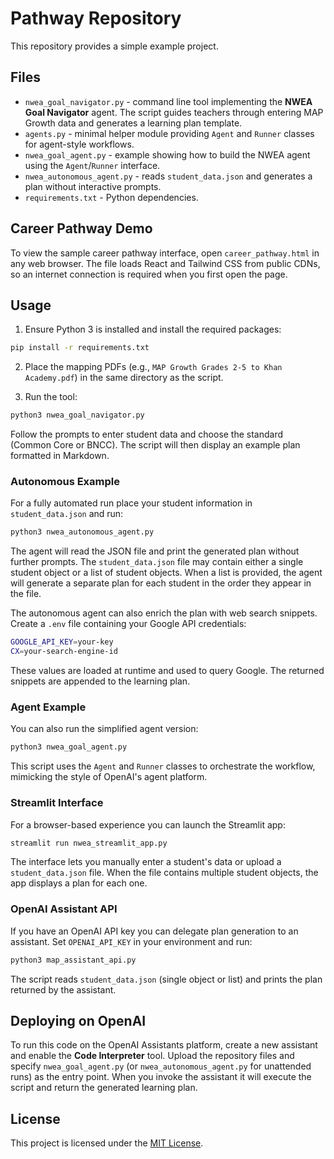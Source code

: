 # Pathway Repository

This repository provides a simple example project.

## Files

- `nwea_goal_navigator.py` - command line tool implementing the **NWEA Goal Navigator** agent. The script guides teachers through entering MAP Growth data and generates a learning plan template.
- `agents.py` - minimal helper module providing `Agent` and `Runner` classes for agent-style workflows.
- `nwea_goal_agent.py` - example showing how to build the NWEA agent using the `Agent`/`Runner` interface.
- `nwea_autonomous_agent.py` - reads `student_data.json` and generates a plan without interactive prompts.
- `requirements.txt` - Python dependencies.

## Career Pathway Demo

To view the sample career pathway interface, open `career_pathway.html` in any web browser. The file loads React and Tailwind CSS from public CDNs, so an internet connection is required when you first open the page.

## Usage

1. Ensure Python 3 is installed and install the required packages:

```bash
pip install -r requirements.txt
```

2. Place the mapping PDFs (e.g., `MAP Growth Grades 2-5 to Khan Academy.pdf`) in the same directory as the script.

3. Run the tool:

```bash
python3 nwea_goal_navigator.py
```

Follow the prompts to enter student data and choose the standard (Common Core or BNCC). The script will then display an example plan formatted in Markdown.

### Autonomous Example

For a fully automated run place your student information in ``student_data.json`` and run:

```bash
python3 nwea_autonomous_agent.py
```

The agent will read the JSON file and print the generated plan without further prompts. The
``student_data.json`` file may contain either a single student object or a list of student
objects. When a list is provided, the agent will generate a separate plan for each student in
the order they appear in the file.

The autonomous agent can also enrich the plan with web search snippets. Create a
`.env` file containing your Google API credentials:

```bash
GOOGLE_API_KEY=your-key
CX=your-search-engine-id
```

These values are loaded at runtime and used to query Google. The returned
snippets are appended to the learning plan.

### Agent Example

You can also run the simplified agent version:

```bash
python3 nwea_goal_agent.py
```

This script uses the `Agent` and `Runner` classes to orchestrate the workflow, mimicking the style of OpenAI's agent platform.

### Streamlit Interface

For a browser-based experience you can launch the Streamlit app:

```bash
streamlit run nwea_streamlit_app.py
```

The interface lets you manually enter a student's data or upload a `student_data.json` file. When the file contains multiple student objects, the app displays a plan for each one.

### OpenAI Assistant API

If you have an OpenAI API key you can delegate plan generation to an assistant. Set `OPENAI_API_KEY` in your environment and run:

```bash
python3 map_assistant_api.py
```

The script reads `student_data.json` (single object or list) and prints the plan returned by the assistant.

## Deploying on OpenAI

To run this code on the OpenAI Assistants platform, create a new assistant and
enable the **Code Interpreter** tool. Upload the repository files and specify
``nwea_goal_agent.py`` (or ``nwea_autonomous_agent.py`` for unattended runs) as
the entry point. When you invoke the assistant it will execute the script and
return the generated learning plan.

## License

This project is licensed under the [MIT License](LICENSE).

